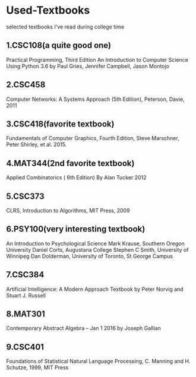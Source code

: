 # Used-Textbooks
selected textbooks I've read during college time

## 1.CSC108(a quite good one)
Practical Programming, Third Edition
An Introduction to Computer Science Using Python 3.6 by Paul Gries, Jennifer Campbell, Jason Montojo

## 2.CSC458
Computer Networks: A Systems Approach (5th Edition), Peterson, Davie, 2011

## 3.CSC418(favorite textbook)
Fundamentals of Computer Graphics, Fourth Edition, Steve Marschner, Peter Shirley, et al. 2015.

## 4.MAT344(2nd favorite textbook)
Applied Combinatorics ( 6th Edition) By Alan Tucker 2012 

## 5.CSC373
CLRS, Introduction to Algorithms, MIT Press, 2009

## 6.PSY100(very interesting textbook)
An Introduction to Psychological Science
Mark Krause, Southern Oregon University
Daniel Corts, Augustana College
Stephen C Smith, University of Winnipeg
Dan Dolderman, University of Toronto, St George Campus

## 7.CSC384
Artificial Intelligence: A Modern Approach Textbook by Peter Norvig and Stuart J. Russell

## 8.MAT301
Contemporary Abstract Algebra – Jan 1 2016 by Joseph Gallian

## 9.CSC401
Foundations of Statistical Natural Language Processing, C. Manning and H. Schutze, 1999, MIT Press